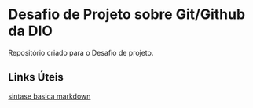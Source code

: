 # Desafio de Projeto sobre Git/Github da DIO
Repositório criado para o Desafio de projeto.

## Links Úteis
[sintase basica markdown](https://www.markdownguide.org/basic-syntax/)
